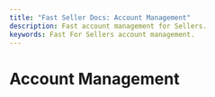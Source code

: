 ```yaml
---
title: "Fast Seller Docs: Account Management"
description: Fast account management for Sellers.
keywords: Fast For Sellers account management.
---
```


# Account Management

